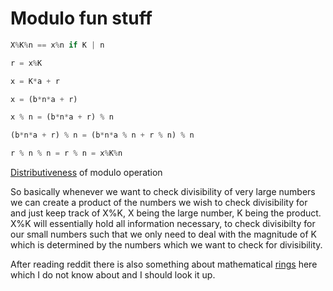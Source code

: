 # Modulo fun stuff

```python
X%K%n == x%n if K | n

r = x%K

x = K*a + r

x = (b*n*a + r) 

x % n = (b*n*a + r) % n

(b*n*a + r) % n = (b*n*a % n + r % n) % n

r % n % n = r % n = x%K%n
```

[Distributiveness](https://en.wikipedia.org/wiki/Modulo_operation) of modulo operation 



So basically whenever we want to check divisibility of very large numbers we can create a product of the numbers we wish to check divisibility for and just keep track of X%K, X being the large number, K being the product. X%K will essentially hold all information necessary, to check divisibilty for our small numbers such that we only need to deal with the magnitude of K which is determined by the numbers which we want to check for divisibility.


After reading reddit there is also something about mathematical [rings](https://en.wikipedia.org/wiki/Ring_(mathematics)) here which I do not know about and I should look it up.